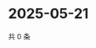 # 2025-05-21

共 0 条

<!-- BEGIN ZHIHUVIDEO -->
<!-- 最后更新时间 Wed May 21 2025 15:11:29 GMT+0800 (China Standard Time) -->

<!-- END ZHIHUVIDEO -->

